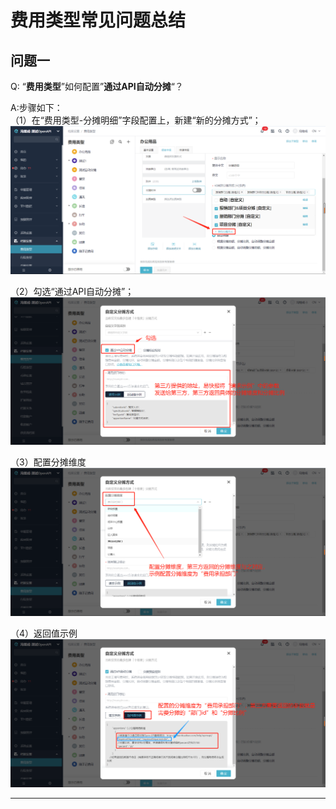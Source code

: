 # 费用类型常见问题总结

## 问题一
Q: “**费用类型**”如何配置”**通过API自动分摊**“？

A:步骤如下：<br/>
（1）在“费用类型-分摊明细”字段配置上，新建“新的分摊方式”；
![image](images/新的分摊方式.png) <br/>

（2）勾选“通过API自动分摊”；
![image](images/通过API自动分摊.png) <br/>

（3）配置分摊维度
![image](images/配置分摊维度.png) <br/>

（4）返回值示例
![image](images/返回值示例.png) <br/>

---
